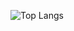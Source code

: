 ![Top Langs](https://github-readme-stats.vercel.app/api/top-langs/?username=cli3338198&hide=css,html)
